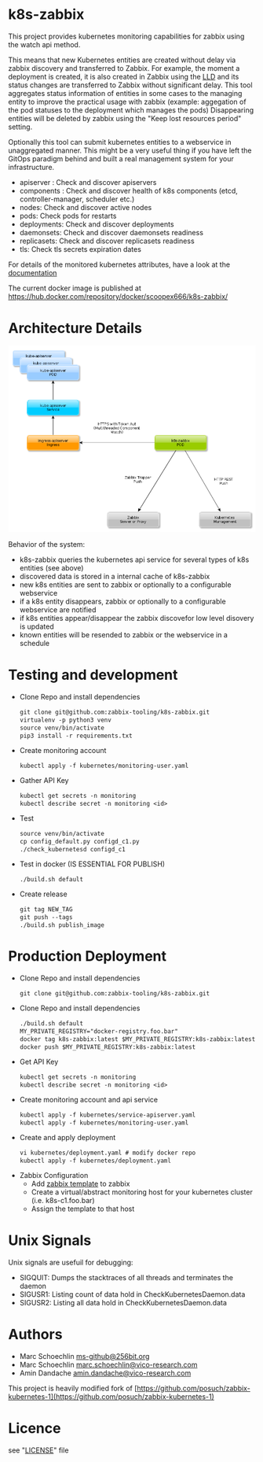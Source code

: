 k8s-zabbix
=================

This project provides kubernetes monitoring capabilities for zabbix using the watch api method.

This means that new Kubernetes entities are created without delay via zabbix discovery and transferred to Zabbix. 
For example, the moment a deployment is created, it is also created in Zabbix using the [LLD](https://www.zabbix.com/documentation/current/manual/discovery/low_level_discovery) and its status changes are transferred to Zabbix without significant delay.
This tool aggregates status information of entities in some cases to the managing entity to improve the practical usage with zabbix
(example: aggegation of the pod statuses to the deployment which manages the pods)
Disappearing entities will be deleted by zabbix using the "Keep lost resources period" setting.

Optionally this tool can submit kubernetes entities to a webservice in unaggregated manner.
This might be a very useful thing if you have left the GitOps paradigm behind and built a real management system for your infrastructure. 

* apiserver : Check and discover apiservers
* components : Check and discover health of k8s components (etcd, controller-manager, scheduler etc.)
* nodes: Check and discover active nodes
* pods: Check pods for restarts
* deployments: Check and discover deployments
* daemonsets: Check and discover daemonsets readiness
* replicasets: Check and discover replicasets readiness
* tls: Check tls secrets expiration dates

For details of the monitored kubernetes attributes, have a look at the [documentation](http://htmlpreview.github.io/?https://github.com/zabbix-tooling/k8s-zabbix/blob/master/documentation/template/custom_service_kubernetes.html)

The current docker image is published at https://hub.docker.com/repository/docker/scoopex666/k8s-zabbix/

Architecture Details
=====================


![Deployment Diagram](documentation/deployment_yed.png)

Behavior of the system:

* k8s-zabbix queries the kubernetes api service for several types of k8s entities (see above)
* discovered data is stored in a internal cache of k8s-zabbix
* new k8s entities are sent to zabbix or optionally to a configurable webservice
* if a k8s entity disappears, zabbix or optionally to a configurable webservice are notified
* if k8s entities appear/disappear the zabbix discovefor low level disovery is updated
* known entities will be resended to zabbix or the webservice in a schedule


Testing and development
=======================


* Clone Repo and install dependencies
  ```
  git clone git@github.com:zabbix-tooling/k8s-zabbix.git
  virtualenv -p python3 venv
  source venv/bin/activate
  pip3 install -r requirements.txt
  ```
* Create monitoring account
  ```
  kubectl apply -f kubernetes/monitoring-user.yaml
  ```
* Gather API Key
  ```
  kubectl get secrets -n monitoring
  kubectl describe secret -n monitoring <id>
  ```
* Test
  ```
  source venv/bin/activate
  cp config_default.py configd_c1.py
  ./check_kubernetesd configd_c1
  ```
* Test in docker (IS ESSENTIAL FOR PUBLISH)
  ```
  ./build.sh default
  ```
* Create release
  ```
  git tag NEW_TAG
  git push --tags
  ./build.sh publish_image
  ```
Production Deployment
=====================

* Clone Repo and install dependencies
  ```
  git clone git@github.com:zabbix-tooling/k8s-zabbix.git
  ```
* Clone Repo and install dependencies
  ```
  ./build.sh default
  MY_PRIVATE_REGISTRY="docker-registry.foo.bar"
  docker tag k8s-zabbix:latest $MY_PRIVATE_REGISTRY:k8s-zabbix:latest
  docker push $MY_PRIVATE_REGISTRY:k8s-zabbix:latest
  ```
* Get API Key
  ```
  kubectl get secrets -n monitoring
  kubectl describe secret -n monitoring <id>
  ```
* Create monitoring account and api service
  ```
  kubectl apply -f kubernetes/service-apiserver.yaml
  kubectl apply -f kubernetes/monitoring-user.yaml
  ```
* Create and apply deployment
  ```
  vi kubernetes/deployment.yaml # modify docker repo
  kubectl apply -f kubernetes/deployment.yaml
  ```
* Zabbix Configuration
  * Add [zabbix template](template/custom_service_kubernetes.xml) to zabbix 
  * Create a virtual/abstract monitoring host for your kubernetes cluster (i.e. k8s-c1.foo.bar)
  * Assign the template to that host


Unix Signals
=======

Unix signals are usefuil for debugging:

 * SIGQUIT: Dumps the stacktraces of all threads and terminates the daemon
 * SIGUSR1: Listing count of data hold in CheckKubernetesDaemon.data
 * SIGUSR2: Listing all data hold in CheckKubernetesDaemon.data

Authors
=======

- Marc Schoechlin <ms-github@256bit.org>
- Marc Schoechlin <marc.schoechlin@vico-research.com>
- Amin Dandache <amin.dandache@vico-research.com>

This project is heavily modified fork of [https://github.com/posuch/zabbix-kubernetes-1](https://github.com/posuch/zabbix-kubernetes-1)

Licence
=======

see "[LICENSE](./LICENSE)" file
